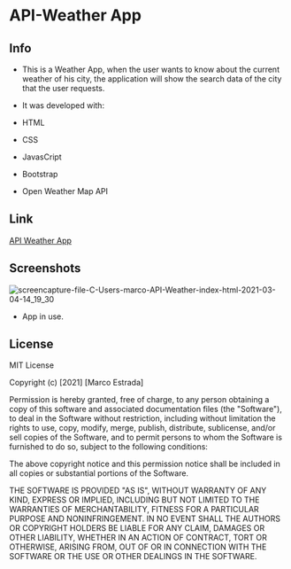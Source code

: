 # API-Weather App

## Info

* This is a Weather App, when the user wants to know about the current weather of his city, the application will show the search data of the city that the user requests.

* It was developed with:
* HTML
* CSS
* JavasCript
* Bootstrap
* Open Weather Map API

## Link
[API Weather App]( https://marcoc007.github.io/API-Weather/)

## Screenshots

![screencapture-file-C-Users-marco-API-Weather-index-html-2021-03-04-14_19_30](https://user-images.githubusercontent.com/72709524/110018224-1371f800-7cf5-11eb-9f39-d6e0996d7e7a.png)

* App in use.

## License 

MIT License

Copyright (c) [2021] [Marco Estrada]

Permission is hereby granted, free of charge, to any person obtaining a copy
of this software and associated documentation files (the "Software"), to deal
in the Software without restriction, including without limitation the rights
to use, copy, modify, merge, publish, distribute, sublicense, and/or sell
copies of the Software, and to permit persons to whom the Software is
furnished to do so, subject to the following conditions:

The above copyright notice and this permission notice shall be included in all
copies or substantial portions of the Software.

THE SOFTWARE IS PROVIDED "AS IS", WITHOUT WARRANTY OF ANY KIND, EXPRESS OR
IMPLIED, INCLUDING BUT NOT LIMITED TO THE WARRANTIES OF MERCHANTABILITY,
FITNESS FOR A PARTICULAR PURPOSE AND NONINFRINGEMENT. IN NO EVENT SHALL THE
AUTHORS OR COPYRIGHT HOLDERS BE LIABLE FOR ANY CLAIM, DAMAGES OR OTHER
LIABILITY, WHETHER IN AN ACTION OF CONTRACT, TORT OR OTHERWISE, ARISING FROM,
OUT OF OR IN CONNECTION WITH THE SOFTWARE OR THE USE OR OTHER DEALINGS IN THE
SOFTWARE.